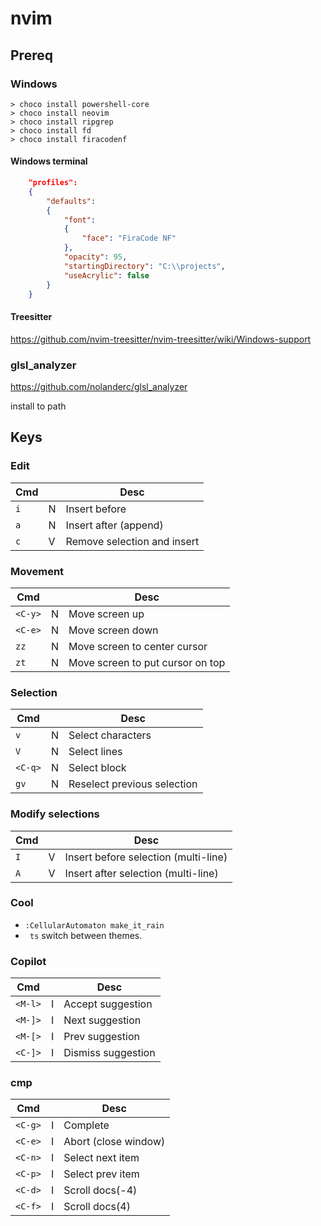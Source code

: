 # nvim

## Prereq

### Windows

```
> choco install powershell-core
> choco install neovim
> choco install ripgrep
> choco install fd
> choco install firacodenf
```

#### Windows terminal

```json
    "profiles": 
    {
        "defaults": 
        {
            "font": 
            {
                "face": "FiraCode NF"
            },
            "opacity": 95,
            "startingDirectory": "C:\\projects",
            "useAcrylic": false
        }
    }
```

#### Treesitter

https://github.com/nvim-treesitter/nvim-treesitter/wiki/Windows-support

### glsl_analyzer

https://github.com/nolanderc/glsl_analyzer

install to path

## Keys

### Edit
| Cmd     |   | Desc
|---------|---|--------------
| `i`     | N | Insert before
| `a`     | N | Insert after (append)
| `c`     | V | Remove selection and insert


### Movement
| Cmd     |   | Desc
|---------|---|--------------
| `<C-y>` | N | Move screen up
| `<C-e>` | N | Move screen down
| `zz`    | N | Move screen to center cursor
| `zt`    | N | Move screen to put cursor on top

### Selection
| Cmd     |   | Desc
|---------|---|------------------
| `v`     | N | Select characters
| `V`     | N | Select lines
| `<C-q>` | N | Select block
| `gv`    | N | Reselect previous selection

### Modify selections
| Cmd     |   | Desc
|---------|---|------------------
| `I`     | V | Insert before selection (multi-line)
| `A`     | V | Insert after selection (multi-line)

### Cool

* `:CellularAutomaton make_it_rain`
* ` ts` switch between themes.

### Copilot

| Cmd     |   | Desc
|---------|---|------------------
| `<M-l>` | I | Accept suggestion
| `<M-]>` | I | Next suggestion
| `<M-[>` | I | Prev suggestion
| `<C-]>` | I | Dismiss suggestion

### cmp

| Cmd         |   | Desc
|-------------|---|------------------
| `<C-g>` | I | Complete
| `<C-e>`     | I | Abort (close window)
| `<C-n>`     | I | Select next item
| `<C-p>`     | I | Select prev item
| `<C-d>`     | I | Scroll docs(-4)
| `<C-f>`     | I | Scroll docs(4)



